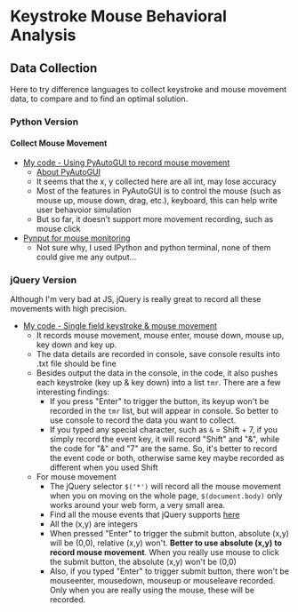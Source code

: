 # Keystroke Mouse Behavioral Analysis

## Data Collection
Here to try difference languages to collect keystroke and mouse movement data, to compare and to find an optimal solution.
### Python Version
#### Collect Mouse Movement
* [My code - Using PyAutoGUI to record mouse movement][1]
  * [About PyAutoGUI][2]
  * It seems that the x, y collected here are all int, may lose accuracy
  * Most of the features in PyAutoGUI is to control the mouse (such as mouse up, mouse down, drag, etc.), keyboard, this can help write user behavoior simulation
  * But so far, it doesn't support more movement recording, such as mouse click
* [Pynput for mouse monitoring][3]
  * Not sure why, I used IPython and python terminal, none of them could give me any output...
  
### jQuery Version
Although I'm very bad at JS, jQuery is really great to record all these movements with high precision.
* [My code - Single field keystroke & mouse movement][4]
  * It records mouse movement, mouse enter, mouse down, mouse up, key down and key up.
  * The data details are recorded in console, save console results into .txt file should be fine
  * Besides output the data in the console, in the code, it also pushes each keystroke (key up & key down) into a list `tmr`. There are a few interesting findings:
    * If you press "Enter" to trigger the button, its keyup won't be recorded in the `tmr` list, but will appear in console. So better to use console to record the data you want to collect.
    * If you typed any special character, such as `&` = Shift + 7, if you simply record the event key, it will record "Shift" and "&", while the code for "&" and "7" are the same. So, it's better to record the event code or both, otherwise same key maybe recorded as different when you used Shift
  * For mouse movement
    * The jQuery selector `$('*')` will record all the mouse movement when you on moving on the whole page, `$(document.body)` only works around your web form, a very small area.
    * Find all the mouse events that jQuery supports [here][5]
    * All the (x,y) are integers
    * When pressed "Enter" to trigger the submit button, absolute (x,y) will be (0,0), relative (x,y) won't. <b>Better to use absolute (x,y) to record mouse movement</b>. When you really use mouse to click the submit button, the absolute (x,y) won't be (0,0)
    * Also, if you typed "Enter" to trigger submit button, there won't be mouseenter, mousedown, mouseup or mouseleave recorded. Only when you are really using the mouse, these will be recorded.
    
  

[1]:https://github.com/hanhanwu/Hanhan_Break_the_Limits/blob/master/keystroke_mouse_behavioral_analysis/collect_mouse_movement_python.py
[2]:https://github.com/asweigart/pyautogui
[3]:https://pynput.readthedocs.io/en/latest/mouse.html#monitoring-the-mouse
[4]:https://github.com/hanhanwu/Hanhan_Break_the_Limits/blob/master/keystroke_mouse_behavioral_analysis/single_field_keystroke_mouse_move_jQuery.html
[5]:https://api.jquery.com/category/events/mouse-events/
